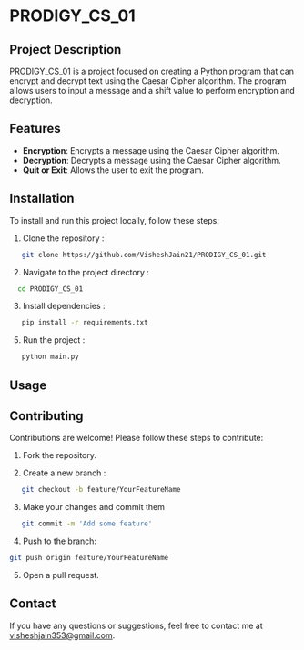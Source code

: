 # PRODIGY_CS_01

## Project Description

PRODIGY_CS_01 is a project focused on creating a Python program that can encrypt and decrypt text using the Caesar Cipher algorithm. The program allows users to input a message and a shift value to perform encryption and decryption.

## Features

- **Encryption**: Encrypts a message using the Caesar Cipher algorithm.
- **Decryption**: Decrypts a message using the Caesar Cipher algorithm.
- **Quit or Exit**: Allows the user to exit the program.

## Installation

To install and run this project locally, follow these steps:

1. Clone the repository :

```bash
   git clone https://github.com/VisheshJain21/PRODIGY_CS_01.git
 ```
  
2. Navigate to the project directory :

 ```bash
   cd PRODIGY_CS_01
 ```

3. Install dependencies :
   
```bash
   pip install -r requirements.txt
 ```
   
5. Run the project :
   
```bash
   python main.py
 ```
## Usage

## Contributing

Contributions are welcome! Please follow these steps to contribute:

1. Fork the repository.

2. Create a new branch :

```bash
   git checkout -b feature/YourFeatureName
```
3. Make your changes and commit them

```bash
   git commit -m 'Add some feature'
```
4. Push to the branch:
```bash
git push origin feature/YourFeatureName

 ```  
5. Open a pull request.

## Contact
If you have any questions or suggestions, feel free to contact me at visheshjain353@gmail.com.

